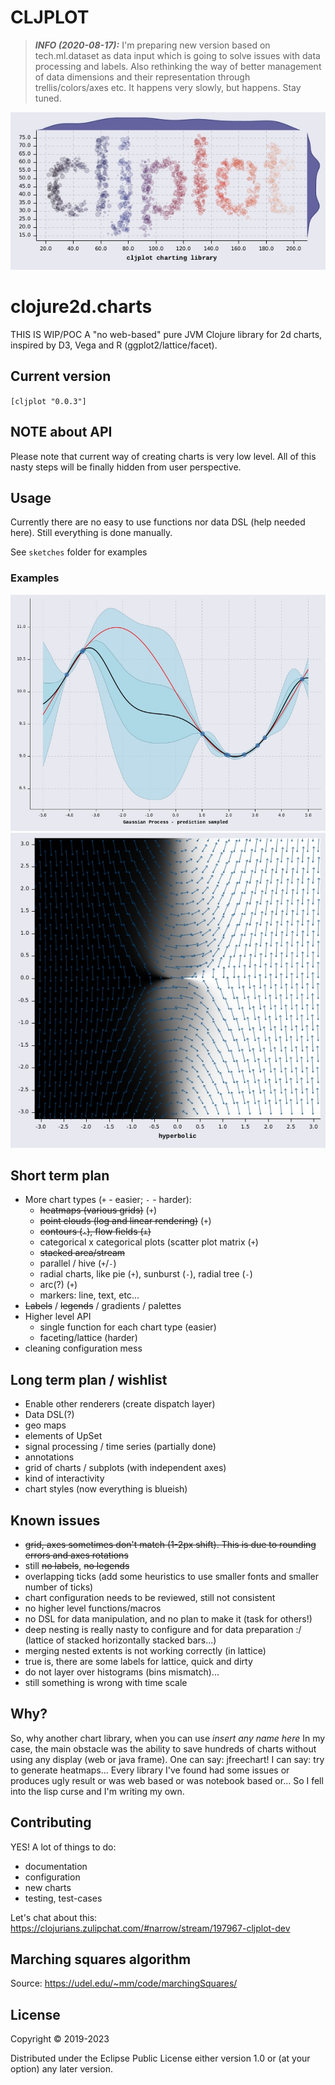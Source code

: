 # CLJPLOT

> **_INFO (2020-08-17):_** I'm preparing new version based on tech.ml.dataset as data input which is going to solve issues with data processing and labels. Also rethinking the way of better management of data dimensions and their representation through trellis/colors/axes etc. It happens very slowly, but happens. Stay tuned.

<p align="center">
  <img src="results/examples/logo.jpg" alt="logo"/>
</p>

# clojure2d.charts

THIS IS WIP/POC
A "no web-based" pure JVM Clojure library for 2d charts, inspired by D3, Vega and R (ggplot2/lattice/facet).

## Current version

`[cljplot "0.0.3"]`

## NOTE about API

Please note that current way of creating charts is very low level. All of this nasty steps will be finally hidden from user perspective.

## Usage

Currently there are no easy to use functions nor data DSL (help needed here). Still everything is done manually.

See `sketches` folder for examples

### Examples

<p align="center">
  <img src="results/examples/gp-predict.jpg"/>
  <img src="results/examples/vector-field.jpg"/>
</p>


## Short term plan

* More chart types (`+` - easier; `-` - harder):
    - ~~heatmaps (various grids)~~ (`+`)
    - ~~point clouds (log and linear rendering)~~ (`+`)
    - ~~contours (`-`), flow fields (`+`)~~
    - categorical x categorical plots (scatter plot matrix  (`+`)
    - ~~stacked area/stream~~
    - parallel / hive (`+`/`-`)
    - radial charts, like pie (`+`), sunburst (`-`), radial tree (`-`)
    - arc(?) (`+`)
    - markers: line, text, etc...
* ~~Labels~~ / ~~legends~~ / gradients / palettes
* Higher level API
    - single function for each chart type (easier)
    - faceting/lattice (harder)
* cleaning configuration mess

## Long term plan / wishlist

* Enable other renderers (create dispatch layer)
* Data DSL(?)
* geo maps
* elements of UpSet
* signal processing / time series (partially done)
* annotations
* grid of charts / subplots (with independent axes)
* kind of interactivity
* chart styles (now everything is blueish)

## Known issues

* ~~grid, axes sometimes don't match (1-2px shift). This is due to rounding errors and axes rotations~~
* still ~~no labels~~, ~~no legends~~
* overlapping ticks (add some heuristics to use smaller fonts and smaller number of ticks)
* chart configuration needs to be reviewed, still not consistent
* no higher level functions/macros
* no DSL for data manipulation, and no plan to make it (task for others!)
* deep nesting is really nasty to configure and for data preparation :/ (lattice of stacked horizontally stacked bars...)
* merging nested extents is not working correctly (in lattice)
* true is, there are some labels for lattice, quick and dirty
* do not layer over histograms (bins mismatch)...
* still something is wrong with time scale

## Why?

So, why another chart library, when you can use _insert any name here_
In my case, the main obstacle was the ability to save hundreds of charts without using any display (web or java frame).
One can say: jfreechart! I can say: try to generate heatmaps... Every library I've found had some issues or produces ugly result or was web based or was notebook based or...
So I fell into the lisp curse and I'm writing my own.

## Contributing

YES! A lot of things to do:
* documentation
* configuration
* new charts
* testing, test-cases

Let's chat about this: https://clojurians.zulipchat.com/#narrow/stream/197967-cljplot-dev

## Marching squares algorithm

Source: https://udel.edu/~mm/code/marchingSquares/

## License

Copyright © 2019-2023

Distributed under the Eclipse Public License either version 1.0 or (at
your option) any later version.
